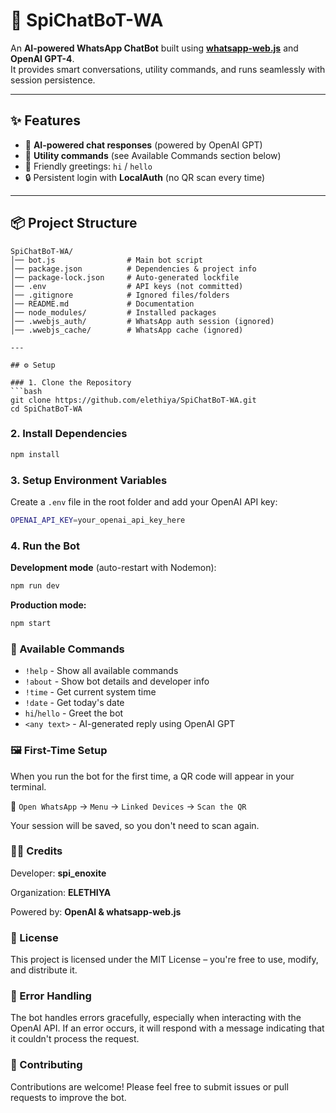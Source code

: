 # 🤖 SpiChatBoT-WA  

An **AI-powered WhatsApp ChatBot** built using **[whatsapp-web.js](https://github.com/pedroslopez/whatsapp-web.js)** and **OpenAI GPT-4**.  
It provides smart conversations, utility commands, and runs seamlessly with session persistence.  

---

## ✨ Features  

- 💬 **AI-powered chat responses** (powered by OpenAI GPT)  
- 📖 **Utility commands** (see Available Commands section below)
- 👋 Friendly greetings: `hi` / `hello`  
- 🔒 Persistent login with **LocalAuth** (no QR scan every time)  

---

## 📦 Project Structure  

```
SpiChatBoT-WA/
│── bot.js                # Main bot script
│── package.json          # Dependencies & project info
│── package-lock.json     # Auto-generated lockfile
│── .env                  # API keys (not committed)
│── .gitignore            # Ignored files/folders
│── README.md             # Documentation
│── node_modules/         # Installed packages
│── .wwebjs_auth/         # WhatsApp auth session (ignored)
│── .wwebjs_cache/        # WhatsApp cache (ignored)

---

## ⚙️ Setup  

### 1. Clone the Repository  
```bash
git clone https://github.com/elethiya/SpiChatBoT-WA.git
cd SpiChatBoT-WA
```

### 2. Install Dependencies
```bash
npm install
```

### 3. Setup Environment Variables
Create a `.env` file in the root folder and add your OpenAI API key:
```bash
OPENAI_API_KEY=your_openai_api_key_here
```

### 4. Run the Bot
**Development mode** (auto-restart with Nodemon):
```bash
npm run dev
```

**Production mode:**
```bash
npm start
```

### 📖 Available Commands

- `!help`   - Show all available commands
- `!about`  - Show bot details and developer info
- `!time`   - Get current system time
- `!date`   - Get today's date
- `hi`/`hello` - Greet the bot
- `<any text>` - AI-generated reply using OpenAI GPT

### 🖼️ First-Time Setup

When you run the bot for the first time, a QR code will appear in your terminal.

📲 `Open WhatsApp` → `Menu` → `Linked Devices` → `Scan the QR`

Your session will be saved, so you don't need to scan again.

### 👨‍💻 Credits
Developer: **spi_enoxite**

Organization: **ELETHIYA**

Powered by: **OpenAI & whatsapp-web.js**

### 📜 License
This project is licensed under the MIT License – you're free to use, modify, and distribute it.

### 🚧 Error Handling
The bot handles errors gracefully, especially when interacting with the OpenAI API. If an error occurs, it will respond with a message indicating that it couldn't process the request.

### 🤝 Contributing
Contributions are welcome! Please feel free to submit issues or pull requests to improve the bot.
